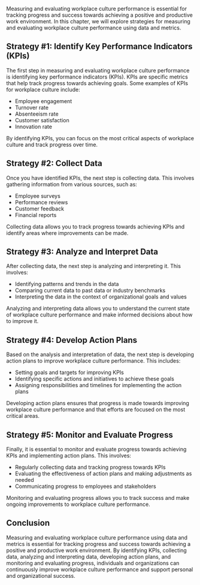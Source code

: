 
Measuring and evaluating workplace culture performance is essential for tracking progress and success towards achieving a positive and productive work environment. In this chapter, we will explore strategies for measuring and evaluating workplace culture performance using data and metrics.

Strategy #1: Identify Key Performance Indicators (KPIs)
-------------------------------------------------------

The first step in measuring and evaluating workplace culture performance is identifying key performance indicators (KPIs). KPIs are specific metrics that help track progress towards achieving goals. Some examples of KPIs for workplace culture include:

* Employee engagement
* Turnover rate
* Absenteeism rate
* Customer satisfaction
* Innovation rate

By identifying KPIs, you can focus on the most critical aspects of workplace culture and track progress over time.

Strategy #2: Collect Data
-------------------------

Once you have identified KPIs, the next step is collecting data. This involves gathering information from various sources, such as:

* Employee surveys
* Performance reviews
* Customer feedback
* Financial reports

Collecting data allows you to track progress towards achieving KPIs and identify areas where improvements can be made.

Strategy #3: Analyze and Interpret Data
---------------------------------------

After collecting data, the next step is analyzing and interpreting it. This involves:

* Identifying patterns and trends in the data
* Comparing current data to past data or industry benchmarks
* Interpreting the data in the context of organizational goals and values

Analyzing and interpreting data allows you to understand the current state of workplace culture performance and make informed decisions about how to improve it.

Strategy #4: Develop Action Plans
---------------------------------

Based on the analysis and interpretation of data, the next step is developing action plans to improve workplace culture performance. This includes:

* Setting goals and targets for improving KPIs
* Identifying specific actions and initiatives to achieve these goals
* Assigning responsibilities and timelines for implementing the action plans

Developing action plans ensures that progress is made towards improving workplace culture performance and that efforts are focused on the most critical areas.

Strategy #5: Monitor and Evaluate Progress
------------------------------------------

Finally, it is essential to monitor and evaluate progress towards achieving KPIs and implementing action plans. This involves:

* Regularly collecting data and tracking progress towards KPIs
* Evaluating the effectiveness of action plans and making adjustments as needed
* Communicating progress to employees and stakeholders

Monitoring and evaluating progress allows you to track success and make ongoing improvements to workplace culture performance.

Conclusion
----------

Measuring and evaluating workplace culture performance using data and metrics is essential for tracking progress and success towards achieving a positive and productive work environment. By identifying KPIs, collecting data, analyzing and interpreting data, developing action plans, and monitoring and evaluating progress, individuals and organizations can continuously improve workplace culture performance and support personal and organizational success.

